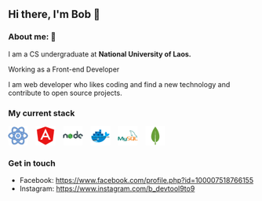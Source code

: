 <h2>Hi there, I'm Bob 👋 </h2> 

<div style="margin: 12px 0;">
    <!-- <div></div> -->
</div>

### About me: 👻
<p>I am a CS undergraduate at  <strong>National University of Laos.</strong> </p>
<p>Working as a Front-end Developer</p>

<p>I am web developer who likes coding and find a new technology and contribute to open source projects. </p>

### My current stack
<div style="display: flex; gap: 1rem;">
    <a href="#">
        <img src="./images/react-icon.png" width="40px" alt="react" />
    </a>
    <a href="#">
        <img src="./images/angular-icon.png" width="40px" alt="angular" />
    </a>
    <a href="#">
        <img src="./images/node-icon.png" width="40px" alt="node" />
    </a>
    <a href="#">
        <img src="./images/docker-icon.png" width="40px" alt="docker" />
    </a>
    <a href="#">
        <img src="./images/mysql-icon.png" width="40px" alt="mysql" />
    </a>
    <a href="#">
        <img src="./images/mongo-icon.png" width="40px" alt="mongo" />
    </a>
</div>

### Get in touch
<ul>
    <li> Facebook: <a href="https://www.facebook.com/profile.php?id=100007518766155" target="_blank">https://www.facebook.com/profile.php?id=100007518766155</a>
    <li> Instagram: <a href="https://www.instagram.com/b_devtool9to9/" target="_blank">https://www.instagram.com/b_devtool9to9</a>
</ul>